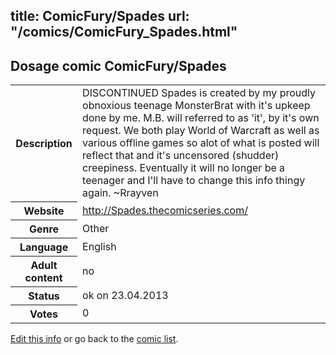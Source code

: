 title: ComicFury/Spades
url: "/comics/ComicFury_Spades.html"
---
Dosage comic ComicFury/Spades
-----------------------------------------

<table class="comicinfo">
<tr>
<th>Description</th><td>DISCONTINUED Spades is created by my proudly obnoxious teenage MonsterBrat with it's upkeep done by me. M.B. will referred to as 'it', by it's own request. We both play World of Warcraft as well as various offline games so alot of what is posted will reflect that and it's uncensored (shudder) creepiness. Eventually it will no longer be a teenager and I'll have to change this info thingy again. ~Rrayven</td>
</tr>
<tr>
<th>Website</th><td><a href="http://Spades.thecomicseries.com/">http://Spades.thecomicseries.com/</a></td>
</tr>
<tr>
<th>Genre</th><td>Other</td>
</tr>
<tr>
<th>Language</th><td>English</td>
</tr>
<tr>
<th>Adult content</th><td>no</td>
</tr>
<tr>
<th>Status</th><td>ok on 23.04.2013</td>
</tr>
<tr>
<th>Votes</th><td>0</div></td>
</tr>
</table>

[Edit this info](/comics/ComicFury_Spades_edit.html) or go back to the [comic list](../comic-index.html).
